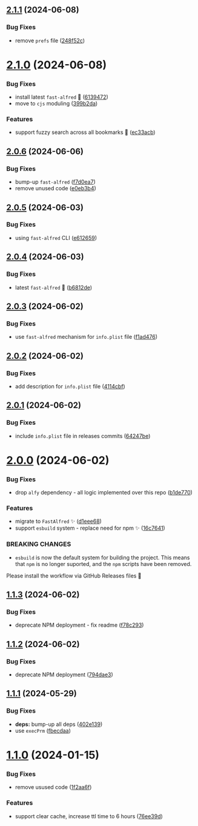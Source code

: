 ## [2.1.1](https://github.com/Avivbens/alfred-search-bookmark/compare/v2.1.0...v2.1.1) (2024-06-08)


### Bug Fixes

* remove `prefs` file ([248f52c](https://github.com/Avivbens/alfred-search-bookmark/commit/248f52c51fcd8e05baa0cc7b40045b63713be25c))

# [2.1.0](https://github.com/Avivbens/alfred-search-bookmark/compare/v2.0.6...v2.1.0) (2024-06-08)


### Bug Fixes

* install latest `fast-alfred` 🥷 ([6139472](https://github.com/Avivbens/alfred-search-bookmark/commit/61394723514a80f12b6e89392557754cdc328d0d))
* move to `cjs` moduling ([399b2da](https://github.com/Avivbens/alfred-search-bookmark/commit/399b2da48e596e2cd3abf5491a2948ae20bd10ab))


### Features

* support fuzzy search across all bookmarks 🥷 ([ec33acb](https://github.com/Avivbens/alfred-search-bookmark/commit/ec33acb52f476834547e9094ea17efbfa8eb49c1))

## [2.0.6](https://github.com/Avivbens/alfred-search-bookmark/compare/v2.0.5...v2.0.6) (2024-06-06)


### Bug Fixes

* bump-up `fast-alfred` ([f7d0ea7](https://github.com/Avivbens/alfred-search-bookmark/commit/f7d0ea7fad1d7a90e706e9bdcaf13a54e0636682))
* remove unused code ([e0eb3b4](https://github.com/Avivbens/alfred-search-bookmark/commit/e0eb3b4181e6faa8058f29a82e7421a8519227b9))

## [2.0.5](https://github.com/Avivbens/alfred-search-bookmark/compare/v2.0.4...v2.0.5) (2024-06-03)


### Bug Fixes

* using `fast-alfred` CLI ([e612659](https://github.com/Avivbens/alfred-search-bookmark/commit/e6126590c20585faa2fc1ee9187414c99bc5ac36))

## [2.0.4](https://github.com/Avivbens/alfred-search-bookmark/compare/v2.0.3...v2.0.4) (2024-06-03)


### Bug Fixes

* latest `fast-alfred` 🥷 ([b6812de](https://github.com/Avivbens/alfred-search-bookmark/commit/b6812dee8a8ed136f896ab9b303e50f66c0b279e))

## [2.0.3](https://github.com/Avivbens/alfred-search-bookmark/compare/v2.0.2...v2.0.3) (2024-06-02)


### Bug Fixes

* use `fast-alfred` mechanism for `info.plist` file ([f1ad476](https://github.com/Avivbens/alfred-search-bookmark/commit/f1ad476a5293d5c0b338da8fae7d9b24da4f00bf))

## [2.0.2](https://github.com/Avivbens/alfred-search-bookmark/compare/v2.0.1...v2.0.2) (2024-06-02)


### Bug Fixes

* add description for `info.plist` file ([4114cbf](https://github.com/Avivbens/alfred-search-bookmark/commit/4114cbf042b0aae637ffa1b7528d8b7a2b5d945c))

## [2.0.1](https://github.com/Avivbens/alfred-search-bookmark/compare/v2.0.0...v2.0.1) (2024-06-02)


### Bug Fixes

* include `info.plist` file in releases commits ([64247be](https://github.com/Avivbens/alfred-search-bookmark/commit/64247bee1a9ce43c48fff80fd5e171d9c6279663))

# [2.0.0](https://github.com/Avivbens/alfred-search-bookmark/compare/v1.1.3...v2.0.0) (2024-06-02)


### Bug Fixes

* drop `alfy` dependency - all logic implemented over this repo ([b1de770](https://github.com/Avivbens/alfred-search-bookmark/commit/b1de77047bd0981a5a72851b569c37b3fda9a44a))


### Features

* migrate to `FastAlfred` ✨ ([d1eee68](https://github.com/Avivbens/alfred-search-bookmark/commit/d1eee6843e5315dbfc566b5da0c492c00a929792))
* support `esbuild` system - replace need for npm ✨ ([16c7641](https://github.com/Avivbens/alfred-search-bookmark/commit/16c7641b106acb52f0d4743692e951f83365bccf))


### BREAKING CHANGES

* `esbuild` is now the default system for building the project.
This means that `npm` is no longer suported, and the `npm` scripts have been removed.

Please install the workflow via GitHub Releases files 🥷

## [1.1.3](https://github.com/Avivbens/alfred-search-bookmark/compare/v1.1.2...v1.1.3) (2024-06-02)

### Bug Fixes

-   deprecate NPM deployment - fix readme ([f78c293](https://github.com/Avivbens/alfred-search-bookmark/commit/f78c29376c80af2a8e7a11abdb6380531a16266e))

## [1.1.2](https://github.com/Avivbens/alfred-search-bookmark/compare/v1.1.1...v1.1.2) (2024-06-02)

### Bug Fixes

-   deprecate NPM deployment ([794dae3](https://github.com/Avivbens/alfred-search-bookmark/commit/794dae34b4483dfdbe45ef4f190784db02392643))

## [1.1.1](https://github.com/Avivbens/alfred-search-bookmark/compare/v1.1.0...v1.1.1) (2024-05-29)

### Bug Fixes

-   **deps:** bump-up all deps ([402e139](https://github.com/Avivbens/alfred-search-bookmark/commit/402e139a5c2688c3579f144efe7cacce2200f56e))
-   use `execPrm` ([fbecdaa](https://github.com/Avivbens/alfred-search-bookmark/commit/fbecdaa44f142ea5178418b68ce8ab3e8713da8f))

# [1.1.0](https://github.com/Avivbens/alfred-search-bookmark/compare/v1.0.6...v1.1.0) (2024-01-15)

### Bug Fixes

-   remove usused code ([1f2aa6f](https://github.com/Avivbens/alfred-search-bookmark/commit/1f2aa6f0622353fc542f3df24b0a542d9d4a1fd7))

### Features

-   support clear cache, increase ttl time to 6 hours ([76ee39d](https://github.com/Avivbens/alfred-search-bookmark/commit/76ee39df0bbd0bc85fbb5df8337aed46b62fb2af))
